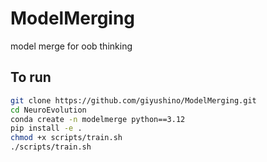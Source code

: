# ModelMerging
model merge for oob thinking

## To run
```sh 
git clone https://github.com/giyushino/ModelMerging.git
cd NeuroEvolution
conda create -n modelmerge python==3.12
pip install -e .
chmod +x scripts/train.sh
./scripts/train.sh
```
